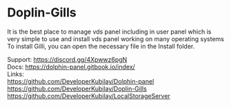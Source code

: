 # Doplin-Gills
It is the best place to manage vds panel including in user panel which is very simple to use and install vds panel working on many operating systems<br>
To install Gilli, you can open the necessary file in the Install folder.<br>

Support: https://discord.gg/4Xpwwz6pgN<br>
Docs: https://dolphin-panel.gitbook.io/index/ <br>
Links:<br>
https://github.com/DeveloperKubilay/Dolphin-panel <br>
https://github.com/DeveloperKubilay/Doplin-Gills <br>
https://github.com/DeveloperKubilay/LocalStorageServer <br>

